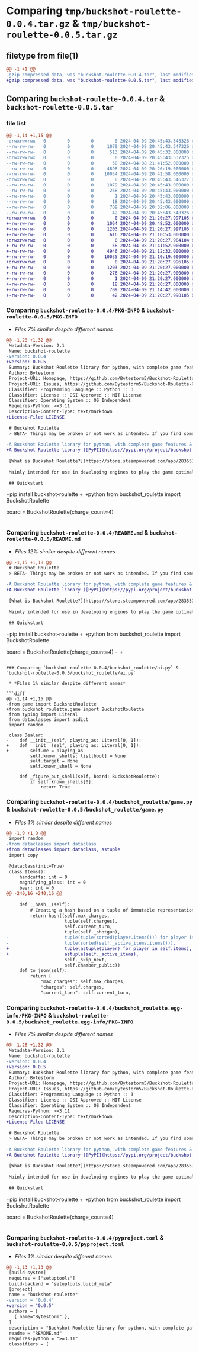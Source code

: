 # Comparing `tmp/buckshot-roulette-0.0.4.tar.gz` & `tmp/buckshot-roulette-0.0.5.tar.gz`

## filetype from file(1)

```diff
@@ -1 +1 @@
-gzip compressed data, was "buckshot-roulette-0.0.4.tar", last modified: Tue Apr  9 20:45:43 2024, max compression
+gzip compressed data, was "buckshot-roulette-0.0.5.tar", last modified: Tue Apr  9 21:20:27 2024, max compression
```

## Comparing `buckshot-roulette-0.0.4.tar` & `buckshot-roulette-0.0.5.tar`

### file list

```diff
@@ -1,14 +1,15 @@
-drwxrwxrwx   0        0        0        0 2024-04-09 20:45:43.548326 buckshot-roulette-0.0.4/
--rw-rw-rw-   0        0        0     1079 2024-04-09 20:45:43.547326 buckshot-roulette-0.0.4/PKG-INFO
--rw-rw-rw-   0        0        0      513 2024-04-09 20:45:32.000000 buckshot-roulette-0.0.4/README.md
-drwxrwxrwx   0        0        0        0 2024-04-09 20:45:43.537325 buckshot-roulette-0.0.4/buckshot_roulette/
--rw-rw-rw-   0        0        0       58 2024-04-08 21:41:52.000000 buckshot-roulette-0.0.4/buckshot_roulette/__init__.py
--rw-rw-rw-   0        0        0     4898 2024-04-09 20:26:19.000000 buckshot-roulette-0.0.4/buckshot_roulette/ai.py
--rw-rw-rw-   0        0        0    10054 2024-04-09 20:42:58.000000 buckshot-roulette-0.0.4/buckshot_roulette/game.py
-drwxrwxrwx   0        0        0        0 2024-04-09 20:45:43.546327 buckshot-roulette-0.0.4/buckshot_roulette.egg-info/
--rw-rw-rw-   0        0        0     1079 2024-04-09 20:45:43.000000 buckshot-roulette-0.0.4/buckshot_roulette.egg-info/PKG-INFO
--rw-rw-rw-   0        0        0      268 2024-04-09 20:45:43.000000 buckshot-roulette-0.0.4/buckshot_roulette.egg-info/SOURCES.txt
--rw-rw-rw-   0        0        0        1 2024-04-09 20:45:43.000000 buckshot-roulette-0.0.4/buckshot_roulette.egg-info/dependency_links.txt
--rw-rw-rw-   0        0        0       18 2024-04-09 20:45:43.000000 buckshot-roulette-0.0.4/buckshot_roulette.egg-info/top_level.txt
--rw-rw-rw-   0        0        0      709 2024-04-09 20:32:06.000000 buckshot-roulette-0.0.4/pyproject.toml
--rw-rw-rw-   0        0        0       42 2024-04-09 20:45:43.548326 buckshot-roulette-0.0.4/setup.cfg
+drwxrwxrwx   0        0        0        0 2024-04-09 21:20:27.997105 buckshot-roulette-0.0.5/
+-rw-rw-rw-   0        0        0     1064 2024-04-09 20:48:52.000000 buckshot-roulette-0.0.5/LICENSE
+-rw-rw-rw-   0        0        0     1203 2024-04-09 21:20:27.997105 buckshot-roulette-0.0.5/PKG-INFO
+-rw-rw-rw-   0        0        0      616 2024-04-09 21:10:53.000000 buckshot-roulette-0.0.5/README.md
+drwxrwxrwx   0        0        0        0 2024-04-09 21:20:27.984104 buckshot-roulette-0.0.5/buckshot_roulette/
+-rw-rw-rw-   0        0        0       58 2024-04-08 21:41:52.000000 buckshot-roulette-0.0.5/buckshot_roulette/__init__.py
+-rw-rw-rw-   0        0        0     4946 2024-04-09 21:12:32.000000 buckshot-roulette-0.0.5/buckshot_roulette/ai.py
+-rw-rw-rw-   0        0        0    10035 2024-04-09 21:10:19.000000 buckshot-roulette-0.0.5/buckshot_roulette/game.py
+drwxrwxrwx   0        0        0        0 2024-04-09 21:20:27.996105 buckshot-roulette-0.0.5/buckshot_roulette.egg-info/
+-rw-rw-rw-   0        0        0     1203 2024-04-09 21:20:27.000000 buckshot-roulette-0.0.5/buckshot_roulette.egg-info/PKG-INFO
+-rw-rw-rw-   0        0        0      276 2024-04-09 21:20:27.000000 buckshot-roulette-0.0.5/buckshot_roulette.egg-info/SOURCES.txt
+-rw-rw-rw-   0        0        0        1 2024-04-09 21:20:27.000000 buckshot-roulette-0.0.5/buckshot_roulette.egg-info/dependency_links.txt
+-rw-rw-rw-   0        0        0       18 2024-04-09 21:20:27.000000 buckshot-roulette-0.0.5/buckshot_roulette.egg-info/top_level.txt
+-rw-rw-rw-   0        0        0      709 2024-04-09 21:14:42.000000 buckshot-roulette-0.0.5/pyproject.toml
+-rw-rw-rw-   0        0        0       42 2024-04-09 21:20:27.998105 buckshot-roulette-0.0.5/setup.cfg
```

### Comparing `buckshot-roulette-0.0.4/PKG-INFO` & `buckshot-roulette-0.0.5/PKG-INFO`

 * *Files 7% similar despite different names*

```diff
@@ -1,28 +1,32 @@
 Metadata-Version: 2.1
 Name: buckshot-roulette
-Version: 0.0.4
+Version: 0.0.5
 Summary: Buckshot Roulette library for python, with complete game features & reasonable efficiency.
 Author: Bytestorm
 Project-URL: Homepage, https://github.com/Bytestorm5/Buckshot-Roulette-Python
 Project-URL: Issues, https://github.com/Bytestorm5/Buckshot-Roulette-Python/issues
 Classifier: Programming Language :: Python :: 3
 Classifier: License :: OSI Approved :: MIT License
 Classifier: Operating System :: OS Independent
 Requires-Python: >=3.11
 Description-Content-Type: text/markdown
+License-File: LICENSE
 
 # Buckshot Roulette
 > BETA- Things may be broken or not work as intended. If you find something wrong, make a PR or an Issue!
 
-A Buckshot Roulette library for python, with complete game features & reasonable efficiency.
+A Buckshot Roulette library ([PyPI](https://pypi.org/project/buckshot-roulette/)) for python, with complete game features & reasonable efficiency.
 
 [What is Buckshot Roulette?](https://store.steampowered.com/app/2835570/Buckshot_Roulette/)
 
 Mainly intended for use in developing engines to play the game optimally.
 
 ## Quickstart
 ```
+pip install buckshot-roulette
+```
+```python
 from buckshot_roulette import BuckshotRoulette
 
 board = BuckshotRoulette(charge_count=4)
 ```
```

### Comparing `buckshot-roulette-0.0.4/README.md` & `buckshot-roulette-0.0.5/README.md`

 * *Files 12% similar despite different names*

```diff
@@ -1,15 +1,18 @@
 # Buckshot Roulette
 > BETA- Things may be broken or not work as intended. If you find something wrong, make a PR or an Issue!
 
-A Buckshot Roulette library for python, with complete game features & reasonable efficiency.
+A Buckshot Roulette library ([PyPI](https://pypi.org/project/buckshot-roulette/)) for python, with complete game features & reasonable efficiency.
 
 [What is Buckshot Roulette?](https://store.steampowered.com/app/2835570/Buckshot_Roulette/)
 
 Mainly intended for use in developing engines to play the game optimally.
 
 ## Quickstart
 ```
+pip install buckshot-roulette
+```
+```python
 from buckshot_roulette import BuckshotRoulette
 
 board = BuckshotRoulette(charge_count=4)
-```
+```
```

### Comparing `buckshot-roulette-0.0.4/buckshot_roulette/ai.py` & `buckshot-roulette-0.0.5/buckshot_roulette/ai.py`

 * *Files 1% similar despite different names*

```diff
@@ -1,14 +1,15 @@
-from game import BuckshotRoulette
+from buckshot_roulette.game import BuckshotRoulette
 from typing import Literal
 from dataclasses import asdict
 import random
     
 class Dealer:
-    def __init__(self, playing_as: Literal[0, 1]):        
+    def __init__(self, playing_as: Literal[0, 1]):   
+        self.me = playing_as     
         self.known_shells: list[bool] = None
         self.target = None
         self.known_shell = None
         
     def _figure_out_shell(self, board: BuckshotRoulette):
         if self.known_shells[0]:
             return True
```

### Comparing `buckshot-roulette-0.0.4/buckshot_roulette/game.py` & `buckshot-roulette-0.0.5/buckshot_roulette/game.py`

 * *Files 1% similar despite different names*

```diff
@@ -1,9 +1,9 @@
 import random
-from dataclasses import dataclass
+from dataclasses import dataclass, astuple
 import copy
 
 @dataclass(init=True)
 class Items():
     handcuffs: int = 0
     magnifying_glass: int = 0
     beer: int = 0
@@ -240,16 +240,16 @@
 
     def __hash__(self):
         # Creating a hash based on a tuple of immutable representations of relevant attributes
         return hash((self.max_charges, 
                      tuple(self.charges), 
                      self.current_turn, 
                      tuple(self._shotgun), 
-                     tuple(tuple(sorted(player.items())) for player in self.items), 
-                     tuple(sorted(self._active_items.items())), 
+                     tuple(astuple(player) for player in self.items), 
+                     astuple(self._active_items), 
                      self._skip_next, 
                      self.chamber_public))
     def to_json(self):
         return {
             "max_charges": self.max_charges,
             "charges": self.charges,
             "current_turn": self.current_turn,
```

### Comparing `buckshot-roulette-0.0.4/buckshot_roulette.egg-info/PKG-INFO` & `buckshot-roulette-0.0.5/buckshot_roulette.egg-info/PKG-INFO`

 * *Files 7% similar despite different names*

```diff
@@ -1,28 +1,32 @@
 Metadata-Version: 2.1
 Name: buckshot-roulette
-Version: 0.0.4
+Version: 0.0.5
 Summary: Buckshot Roulette library for python, with complete game features & reasonable efficiency.
 Author: Bytestorm
 Project-URL: Homepage, https://github.com/Bytestorm5/Buckshot-Roulette-Python
 Project-URL: Issues, https://github.com/Bytestorm5/Buckshot-Roulette-Python/issues
 Classifier: Programming Language :: Python :: 3
 Classifier: License :: OSI Approved :: MIT License
 Classifier: Operating System :: OS Independent
 Requires-Python: >=3.11
 Description-Content-Type: text/markdown
+License-File: LICENSE
 
 # Buckshot Roulette
 > BETA- Things may be broken or not work as intended. If you find something wrong, make a PR or an Issue!
 
-A Buckshot Roulette library for python, with complete game features & reasonable efficiency.
+A Buckshot Roulette library ([PyPI](https://pypi.org/project/buckshot-roulette/)) for python, with complete game features & reasonable efficiency.
 
 [What is Buckshot Roulette?](https://store.steampowered.com/app/2835570/Buckshot_Roulette/)
 
 Mainly intended for use in developing engines to play the game optimally.
 
 ## Quickstart
 ```
+pip install buckshot-roulette
+```
+```python
 from buckshot_roulette import BuckshotRoulette
 
 board = BuckshotRoulette(charge_count=4)
 ```
```

### Comparing `buckshot-roulette-0.0.4/pyproject.toml` & `buckshot-roulette-0.0.5/pyproject.toml`

 * *Files 1% similar despite different names*

```diff
@@ -1,13 +1,13 @@
 [build-system]
 requires = ["setuptools"]
 build-backend = "setuptools.build_meta"
 [project]
 name = "buckshot-roulette"
-version = "0.0.4"
+version = "0.0.5"
 authors = [
   { name="Bytestorm" },
 ]
 description = "Buckshot Roulette library for python, with complete game features & reasonable efficiency."
 readme = "README.md"
 requires-python = ">=3.11"
 classifiers = [
```

